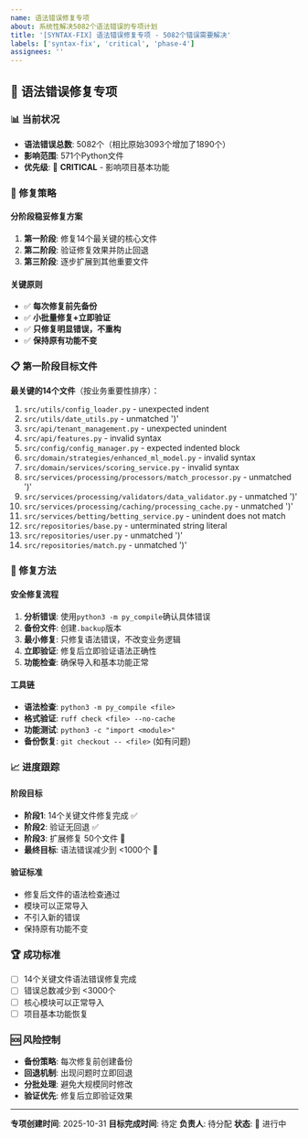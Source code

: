 ```yaml
---
name: 语法错误修复专项
about: 系统性解决5082个语法错误的专项计划
title: '[SYNTAX-FIX] 语法错误修复专项 - 5082个错误需要解决'
labels: ['syntax-fix', 'critical', 'phase-4']
assignees: ''
---
```


## 🚨 语法错误修复专项

### 📊 当前状况
- **语法错误总数**: 5082个（相比原始3093个增加了1890个）
- **影响范围**: 571个Python文件
- **优先级**: 🔴 **CRITICAL** - 影响项目基本功能

### 🎯 修复策略

#### 分阶段稳妥修复方案
1. **第一阶段**: 修复14个最关键的核心文件
2. **第二阶段**: 验证修复效果并防止回退
3. **第三阶段**: 逐步扩展到其他重要文件

#### 关键原则
- ✅ **每次修复前先备份**
- ✅ **小批量修复+立即验证**
- ✅ **只修复明显错误，不重构**
- ✅ **保持原有功能不变**

### 📋 第一阶段目标文件

**最关键的14个文件**（按业务重要性排序）：

1. `src/utils/config_loader.py` - unexpected indent
2. `src/utils/date_utils.py` - unmatched ')'
3. `src/api/tenant_management.py` - unexpected unindent
4. `src/api/features.py` - invalid syntax
5. `src/config/config_manager.py` - expected indented block
6. `src/domain/strategies/enhanced_ml_model.py` - invalid syntax
7. `src/domain/services/scoring_service.py` - invalid syntax
8. `src/services/processing/processors/match_processor.py` - unmatched ')'
9. `src/services/processing/validators/data_validator.py` - unmatched ')'
10. `src/services/processing/caching/processing_cache.py` - unmatched ')'
11. `src/services/betting/betting_service.py` - unindent does not match
12. `src/repositories/base.py` - unterminated string literal
13. `src/repositories/user.py` - unmatched ')'
14. `src/repositories/match.py` - unmatched ')'

### 🔧 修复方法

#### 安全修复流程
1. **分析错误**: 使用`python3 -m py_compile`确认具体错误
2. **备份文件**: 创建`.backup`版本
3. **最小修复**: 只修复语法错误，不改变业务逻辑
4. **立即验证**: 修复后立即验证语法正确性
5. **功能检查**: 确保导入和基本功能正常

#### 工具链
- **语法检查**: `python3 -m py_compile <file>`
- **格式验证**: `ruff check <file> --no-cache`
- **功能测试**: `python3 -c "import <module>"`
- **备份恢复**: `git checkout -- <file>` (如有问题)

### 📈 进度跟踪

#### 阶段目标
- **阶段1**: 14个关键文件修复完成 ✅
- **阶段2**: 验证无回退 ✅
- **阶段3**: 扩展修复 50个文件 🔄
- **最终目标**: 语法错误减少到 <1000个 🎯

#### 验证标准
- 修复后文件的语法检查通过
- 模块可以正常导入
- 不引入新的错误
- 保持原有功能不变

### 🏆 成功标准
- [ ] 14个关键文件语法错误修复完成
- [ ] 错误总数减少到 <3000个
- [ ] 核心模块可以正常导入
- [ ] 项目基本功能恢复

### 🆘 风险控制
- **备份策略**: 每次修复前创建备份
- **回退机制**: 出现问题时立即回退
- **分批处理**: 避免大规模同时修改
- **验证优先**: 修复后立即验证效果

---

**专项创建时间**: 2025-10-31
**目标完成时间**: 待定
**负责人**: 待分配
**状态**: 🚨 进行中